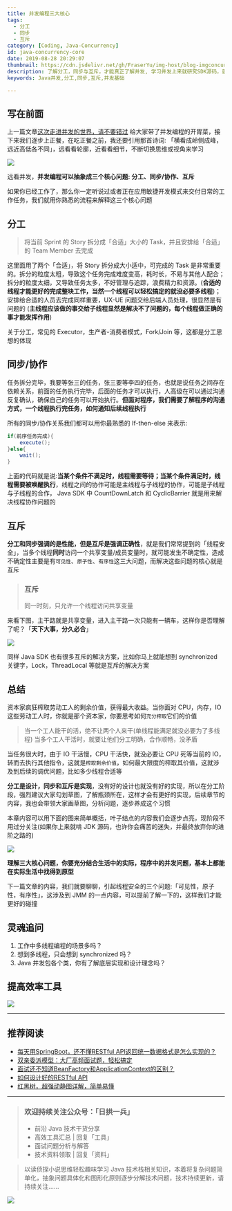 ```yaml
---
title: 并发编程三大核心
tags:
  - 分工
  - 同步
  - 互斥
category: [Coding, Java-Concurrency]
id: java-concurrency-core
date: 2019-08-28 20:29:07
thumbnail: https://cdn.jsdelivr.net/gh/FraserYu/img-host/blog-imgconcurrency.png
description: 了解分工，同步与互斥，才能真正了解并发, 学习并发上来就研究SDK源码，就好比没学会走就要跑一样，结果可想而知
keywords: Java并发,分工,同步,互斥,并发基础

---
```



## 写在前面
上一篇文章[这次走进并发的世界，请不要错过](https://mp.weixin.qq.com/s/I53l5W_Wl-lMc-_FAeJ6WQ) 给大家带了并发编程的开胃菜，接下来我们逐步上正餐，在吃正餐之前，我还要引用那首诗词: 「横看成岭侧成峰，远近高低各不同」，远看看轮廓，近看看细节，不断切换思维或视角来学习

![](https://rgyb.sunluomeng.top/%E5%85%AC%E4%BC%97%E8%B4%A6%E5%8F%B7%E6%96%87%E7%AB%A0/%E5%A4%9A%E7%BA%BF%E7%A8%8B/_image/2019-08-27/team-3393037.jpg)


远看并发，**并发编程可以抽象成三个核心问题: 分工、同步/协作、互斥**

如果你已经工作了，那么你一定听说过或者正在应用敏捷开发模式来交付日常的工作任务，我们就用你熟悉的流程来解释这三个核心问题

## 分工
> 将当前 Sprint 的 Story 拆分成「合适」大小的 Task，并且安排给「合适」的 Team Member 去完成

这里面用了两个「合适」，将 Story 拆分成大小适中，可完成的 Task 是非常重要的。拆分的粒度太粗，导致这个任务完成难度变高，耗时长，不易与其他人配合；拆分的粒度太细，又导致任务太多，不好管理与追踪，浪费精力和资源。(**合适的线程才能更好的完成整块工作，当然一个线程可以轻松搞定的就没必要多线程**)；安排给合适的人员去完成同样重要，UX-UE 问题交给后端人员处理，很显然是有问题的 (**主线程应该做的事交给子线程显然是解决不了问题的，每个线程做正确的事才能发挥作用**)

关于分工，常见的 Executor，生产者-消费者模式，Fork/Join 等，这都是分工思想的体现

## 同步/协作
任务拆分完毕，我要等张三的任务，张三要等李四的任务，也就是说任务之间存在依赖关系，前面的任务执行完毕，后面的任务才可以执行，人高级在可以通过沟通反复确认，确保自己的任务可以开始执行。**但面对程序，我们需要了解程序的沟通方式，一个线程执行完任务，如何通知后续线程执行**

所有的同步/协作关系我们都可以用你最熟悉的 If-then-else 来表示:

```java
if(前序任务完成){
    execute();
}else{
    wait();
}
```
上面的代码就是说:**当某个条件不满足时，线程需要等待；当某个条件满足时，线程需要被唤醒执行**，线程之间的协作可能是主线程与子线程的协作，可能是子线程与子线程的合作， Java SDK 中 CountDownLatch 和 CyclicBarrier 就是用来解决线程协作问题的

## 互斥
**分工和同步强调的是性能，但是互斥是强调正确性**，就是我们常常提到的「线程安全」，当多个线程**同时**访问一个共享变量/成员变量时，就可能发生不确定性，造成不确定性主要是有`可见性`、`原子性`、`有序性`这三大问题，而解决这些问题的核心就是互斥
> ### 互斥
>  同一时刻，只允许一个线程访问共享变量

来看下图，主干路就是共享变量，进入主干路一次只能有一辆车，这样你是否理解了呢？「**天下大事，分久必合**」

![](https://rgyb.sunluomeng.top/%E5%85%AC%E4%BC%97%E8%B4%A6%E5%8F%B7%E6%96%87%E7%AB%A0/%E5%A4%9A%E7%BA%BF%E7%A8%8B/_image/2019-08-27/42f62cfa83224f5b8735bc03df7deb39.gif)


同样 Java SDK 也有很多互斥的解决方案，比如你马上就能想到 synchronized 关键字，Lock，ThreadLocal 等就是互斥的解决方案

## 总结
资本家疯狂榨取劳动工人的剩余价值，获得最大收益。当你面对 CPU，内存，IO 这些劳动工人时，你就是那个资本家，你要思考如何`充分榨取`它们的价值
>  当一个工人能干的活，绝不让两个人来干(单线程能满足就没必要为了多线程)
> 当多个工人干活时，就要让他们分工明确，合作顺畅，没矛盾

当任务很大时，由于 IO 干活慢，CPU 干活快，就没必要让 CPU 死等当前的 IO，转而去执行其他指令，这就是`榨取剩余价值`，如何最大限度的榨取其价值，这就涉及到后续的调优问题，比如多少线程合适等

**分工是设计，同步和互斥是实现**，没有好的设计也就没有好的实现，所以在分工阶段，强烈建议大家勾划草图，了解瓶颈所在，这样才会有更好的实现，后续章节的内容，我也会带领大家画草图，分析问题，逐步养成这个习惯

本章内容可以用下面的图来简单概括，叶子结点的内容我们会逐步点亮，现阶段不用过分关注(如果你上来就啃 JDK 源码，也许你会痛苦的迷失，并最终放弃你的进阶之路的)

![](https://rgyb.sunluomeng.top/%E5%85%AC%E4%BC%97%E8%B4%A6%E5%8F%B7%E6%96%87%E7%AB%A0/%E5%A4%9A%E7%BA%BF%E7%A8%8B/_image/2019-08-27/%E5%B9%B6%E5%8F%91%E7%BC%96%E7%A8%8B%E4%B8%89%E5%A4%A7%E6%A0%B8%E5%BF%83.png)


**理解三大核心问题，你要充分结合生活中的实际，程序中的并发问题，基本上都能在实际生活中找得到原型**

下一篇文章的内容，我们就要聊聊，引起线程安全的三个问题:「可见性，原子性，有序性」，这涉及到 JMM 的一点内容，可以提前了解一下的，这样我们才能更好的碰撞

## 灵魂追问
1. 工作中多线程编程的场景多吗？
2. 想到多线程，只会想到 synchronized 吗？
3. Java 并发包各个类，你有了解底层实现和设计理念吗？

## 提高效率工具

![](https://rgyb.sunluomeng.top/%E5%85%AC%E4%BC%97%E8%B4%A6%E5%8F%B7%E6%96%87%E7%AB%A0/%E6%84%9F%E6%83%B3%E4%B8%8E%E6%80%BB%E7%BB%93/_image/2019-06-18/b.png)

--------

## 推荐阅读
+ [每天用SpringBoot，还不懂RESTful API返回统一数据格式是怎么实现的？ ](https://mp.weixin.qq.com/s/q5cyK14WGiMm-R6NIFBcTg)
+ [双亲委派模型：大厂高频面试题，轻松搞定](https://mp.weixin.qq.com/s/Dnr1jLebvBUHnziZzSfcrA)
+ [面试还不知道BeanFactory和ApplicationContext的区别？](https://mp.weixin.qq.com/s/YBQB086ADBjHUmwrFQrWew)
+ [如何设计好的RESTful API](https://mp.weixin.qq.com/s/hR1TqkVzwZ_T8fuMnsM4hQ)
+ [红黑树，超强动静图详解，简单易懂](https://mp.weixin.qq.com/s/ilND8u_8HGSTSrJiMB4X8g)

--------
> ### 欢迎持续关注公众号：「日拱一兵」
> - 前沿 Java 技术干货分享
> - 高效工具汇总 | 回复「工具」
> - 面试问题分析与解答
> - 技术资料领取 | 回复「资料」

> 以读侦探小说思维轻松趣味学习 Java 技术栈相关知识，本着将复杂问题简单化，抽象问题具体化和图形化原则逐步分解技术问题，技术持续更新，请持续关注......

![](https://rgyb.sunluomeng.top/%E5%85%AC%E4%BC%97%E8%B4%A6%E5%8F%B7%E6%96%87%E7%AB%A0/%E6%84%9F%E6%83%B3%E4%B8%8E%E6%80%BB%E7%BB%93/_image/2019-06-18/a%20%281%29.png)
